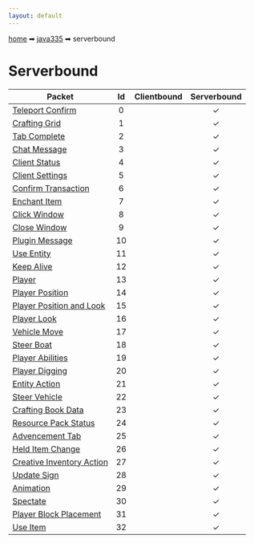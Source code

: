 ```yaml
---
layout: default
---
```


[home](/) ➡ [java335](/protocol/java335) ➡ serverbound

# Serverbound

Packet | Id | Clientbound | Serverbound
---|:---:|:---:|:---:
[Teleport Confirm](serverboundteleport-confirm) | 0 |   | ✓
[Crafting Grid](serverboundcrafting-grid) | 1 |   | ✓
[Tab Complete](serverboundtab-complete) | 2 |   | ✓
[Chat Message](serverboundchat-message) | 3 |   | ✓
[Client Status](serverboundclient-status) | 4 |   | ✓
[Client Settings](serverboundclient-settings) | 5 |   | ✓
[Confirm Transaction](serverboundconfirm-transaction) | 6 |   | ✓
[Enchant Item](serverboundenchant-item) | 7 |   | ✓
[Click Window](serverboundclick-window) | 8 |   | ✓
[Close Window](serverboundclose-window) | 9 |   | ✓
[Plugin Message](serverboundplugin-message) | 10 |   | ✓
[Use Entity](serverbounduse-entity) | 11 |   | ✓
[Keep Alive](serverboundkeep-alive) | 12 |   | ✓
[Player](serverboundplayer) | 13 |   | ✓
[Player Position](serverboundplayer-position) | 14 |   | ✓
[Player Position and Look](serverboundplayer-position-and-look) | 15 |   | ✓
[Player Look](serverboundplayer-look) | 16 |   | ✓
[Vehicle Move](serverboundvehicle-move) | 17 |   | ✓
[Steer Boat](serverboundsteer-boat) | 18 |   | ✓
[Player Abilities](serverboundplayer-abilities) | 19 |   | ✓
[Player Digging](serverboundplayer-digging) | 20 |   | ✓
[Entity Action](serverboundentity-action) | 21 |   | ✓
[Steer Vehicle](serverboundsteer-vehicle) | 22 |   | ✓
[Crafting Book Data](serverboundcrafting-book-data) | 23 |   | ✓
[Resource Pack Status](serverboundresource-pack-status) | 24 |   | ✓
[Advencement Tab](serverboundadvencement-tab) | 25 |   | ✓
[Held Item Change](serverboundheld-item-change) | 26 |   | ✓
[Creative Inventory Action](serverboundcreative-inventory-action) | 27 |   | ✓
[Update Sign](serverboundupdate-sign) | 28 |   | ✓
[Animation](serverboundanimation) | 29 |   | ✓
[Spectate](serverboundspectate) | 30 |   | ✓
[Player Block Placement](serverboundplayer-block-placement) | 31 |   | ✓
[Use Item](serverbounduse-item) | 32 |   | ✓

